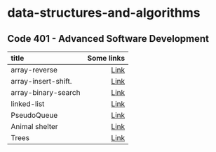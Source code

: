 # data-structures-and-algorithms

## Code 401 - Advanced Software Development

| title               |                                           Some links |
| :------------------ | ---------------------------------------------------: |
| array-reverse       |             [Link](./array-reverse/array-reverse.md) |
| array-insert-shift. |  [Link](./array-insert-shift//array-insert-shift.md) |
| array-binary-search | [Link](./array-binary-search/array-binary-search.md) |
| linked-list         |                [Link](./linked_lists/linked_list.md) |
| PseudoQueue         |   [Link](./stack_queue_pseudo/stack_queue_pseudo.md) |
| Animal shelter      |           [Link](./animal_shelter/animal_shelter.md) |
| Trees               |                             [Link](./Trees/Trees.md) |
